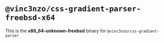 # `@vinc3nzo/css-gradient-parser-freebsd-x64`

This is the **x86_64-unknown-freebsd** binary for `@vinc3nzo/css-gradient-parser`
